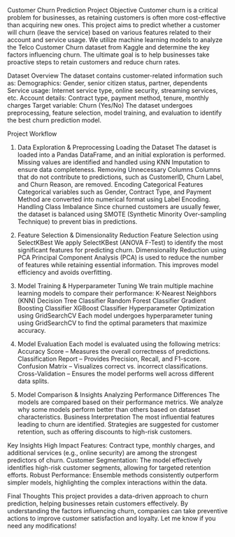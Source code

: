 Customer Churn Prediction Project
Objective
Customer churn is a critical problem for businesses, as retaining customers is often more cost-effective than acquiring new ones. This project aims to predict whether a customer will churn (leave the service) based on various features related to their account and service usage.
We utilize machine learning models to analyze the Telco Customer Churn dataset from Kaggle and determine the key factors influencing churn. The ultimate goal is to help businesses take proactive steps to retain customers and reduce churn rates.

Dataset Overview
The dataset contains customer-related information such as:
Demographics: Gender, senior citizen status, partner, dependents
Service usage: Internet service type, online security, streaming services, etc.
Account details: Contract type, payment method, tenure, monthly charges
Target variable: Churn (Yes/No)
The dataset undergoes preprocessing, feature selection, model training, and evaluation to identify the best churn prediction model.

Project Workflow
1. Data Exploration & Preprocessing
 Loading the Dataset
The dataset is loaded into a Pandas DataFrame, and an initial exploration is performed.
Missing values are identified and handled using KNN Imputation to ensure data completeness.
Removing Unnecessary Columns
Columns that do not contribute to predictions, such as CustomerID, Churn Label, and Churn Reason, are removed.
Encoding Categorical Features
Categorical variables such as Gender, Contract Type, and Payment Method are converted into numerical format using Label Encoding.
Handling Class Imbalance
Since churned customers are usually fewer, the dataset is balanced using SMOTE (Synthetic Minority Over-sampling Technique) to prevent bias in predictions.

2. Feature Selection & Dimensionality Reduction
Feature Selection using SelectKBest
We apply SelectKBest (ANOVA F-Test) to identify the most significant features for predicting churn.
Dimensionality Reduction using PCA
Principal Component Analysis (PCA) is used to reduce the number of features while retaining essential information. This improves model efficiency and avoids overfitting.

3. Model Training & Hyperparameter Tuning
We train multiple machine learning models to compare their performance:
 K-Nearest Neighbors (KNN)
 Decision Tree Classifier
 Random Forest Classifier
 Gradient Boosting Classifier
 XGBoost Classifier
 Hyperparameter Optimization using GridSearchCV
Each model undergoes hyperparameter tuning using GridSearchCV to find the optimal parameters that maximize accuracy.

4. Model Evaluation
Each model is evaluated using the following metrics:
   Accuracy Score – Measures the overall correctness of predictions.
   Classification Report – Provides Precision, Recall, and F1-score.
   Confusion Matrix – Visualizes correct vs. incorrect classifications.
   Cross-Validation – Ensures the model performs well across different data splits.

5. Model Comparison & Insights
   Analyzing Performance Differences
The models are compared based on their performance metrics.
We analyze why some models perform better than others based on dataset characteristics.
   Business Interpretation
The most influential features leading to churn are identified.
Strategies are suggested for customer retention, such as offering discounts to high-risk customers.

Key Insights
High Impact Features: Contract type, monthly charges, and additional services (e.g., online security) are among the strongest predictors of churn.
Customer Segmentation: The model effectively identifies high-risk customer segments, allowing for targeted retention efforts.
Robust Performance: Ensemble methods consistently outperform simpler models, highlighting the complex interactions within the data.


Final Thoughts
This project provides a data-driven approach to churn prediction, helping businesses retain customers effectively. By understanding the factors influencing churn, companies can take preventive actions to improve customer satisfaction and loyalty.
Let me know if you need any modifications! 


